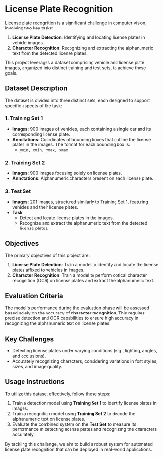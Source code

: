 # License Plate Recognition

License plate recognition is a significant challenge in computer vision, involving two key tasks:

1. **License Plate Detection**: Identifying and locating license plates in vehicle images.
2. **Character Recognition**: Recognizing and extracting the alphanumeric text from the detected license plates.

This project leverages a dataset comprising vehicle and license plate images, organized into distinct training and test sets, to achieve these goals.

## Dataset Description

The dataset is divided into three distinct sets, each designed to support specific aspects of the task:

### 1. Training Set 1
- **Images**: 900 images of vehicles, each containing a single car and its corresponding license plate.
- **Annotations**: Coordinates of bounding boxes that outline the license plates in the images. The format for each bounding box is:
  - `ymin, xmin, ymax, xmax`

### 2. Training Set 2
- **Images**: 900 images focusing solely on license plates.
- **Annotations**: Alphanumeric characters present on each license plate.

### 3. Test Set
- **Images**: 201 images, structured similarly to Training Set 1, featuring vehicles and their license plates.
- **Task**: 
  - Detect and locate license plates in the images.
  - Recognize and extract the alphanumeric text from the detected license plates.

## Objectives

The primary objectives of this project are:

1. **License Plate Detection**: Train a model to identify and locate the license plates affixed to vehicles in images.
2. **Character Recognition**: Train a model to perform optical character recognition (OCR) on license plates and extract the alphanumeric text.

## Evaluation Criteria

The model's performance during the evaluation phase will be assessed based solely on the accuracy of **character recognition**. This requires precise detection and OCR capabilities to ensure high accuracy in recognizing the alphanumeric text on license plates.

## Key Challenges

- Detecting license plates under varying conditions (e.g., lighting, angles, and occlusions).
- Accurately recognizing characters, considering variations in font styles, sizes, and image quality.

## Usage Instructions

To utilize this dataset effectively, follow these steps:

1. Train a detection model using **Training Set 1** to identify license plates in images.
2. Train a recognition model using **Training Set 2** to decode the alphanumeric text on license plates.
3. Evaluate the combined system on the **Test Set** to measure its performance in detecting license plates and recognizing the characters accurately.

By tackling this challenge, we aim to build a robust system for automated license plate recognition that can be deployed in real-world applications.
